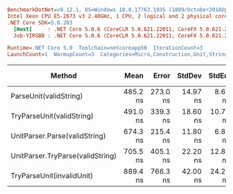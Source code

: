 ``` ini

BenchmarkDotNet=v0.12.1, OS=Windows 10.0.17763.1935 (1809/October2018Update/Redstone5)
Intel Xeon CPU E5-2673 v3 2.40GHz, 1 CPU, 2 logical and 2 physical cores
.NET Core SDK=5.0.203
  [Host]     : .NET Core 5.0.6 (CoreCLR 5.0.621.22011, CoreFX 5.0.621.22011), X64 RyuJIT
  Job-YIRSBB : .NET Core 5.0.6 (CoreCLR 5.0.621.22011, CoreFX 5.0.621.22011), X64 RyuJIT

Runtime=.NET Core 5.0  Toolchain=netcoreapp50  IterationCount=3  
LaunchCount=1  WarmupCount=3  Categories=Micro,Construction,Unit,String  

```
|                           Method |     Mean |    Error |   StdDev |   StdErr |      Min |      Max |   Median | Ratio | MannWhitney(5%) | RatioSD |  Gen 0 | Gen 1 | Gen 2 | Allocated |
|--------------------------------- |---------:|---------:|---------:|---------:|---------:|---------:|---------:|------:|---------------- |--------:|-------:|------:|------:|----------:|
|           ParseUnit(validString) | 485.2 ns | 273.0 ns | 14.97 ns |  8.64 ns | 468.2 ns | 496.6 ns | 490.7 ns |  1.00 |            Base |    0.00 | 0.0273 |     - |     - |     433 B |
|        TryParseUnit(validString) | 491.0 ns | 339.3 ns | 18.60 ns | 10.74 ns | 472.8 ns | 509.9 ns | 490.4 ns |  1.01 |               ? |    0.07 | 0.0258 |     - |     - |     409 B |
|    UnitParser.Parse(validString) | 674.3 ns | 215.4 ns | 11.80 ns |  6.82 ns | 662.8 ns | 686.4 ns | 673.9 ns |  1.39 |               ? |    0.02 | 0.0303 |     - |     - |     495 B |
| UnitParser.TryParse(validString) | 705.5 ns | 405.1 ns | 22.20 ns | 12.82 ns | 679.9 ns | 718.4 ns | 718.3 ns |  1.45 |               ? |    0.01 | 0.0290 |     - |     - |     471 B |
|        TryParseUnit(invalidUnit) | 889.4 ns | 766.3 ns | 42.00 ns | 24.25 ns | 860.1 ns | 937.5 ns | 870.5 ns |  1.84 |               ? |    0.14 | 0.0576 |     - |     - |     925 B |
